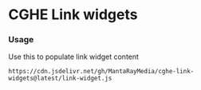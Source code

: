 # CGHE Link widgets
### Usage
Use this to populate link widget content 
```
https://cdn.jsdelivr.net/gh/MantaRayMedia/cghe-link-widgets@latest/link-widget.js
```
